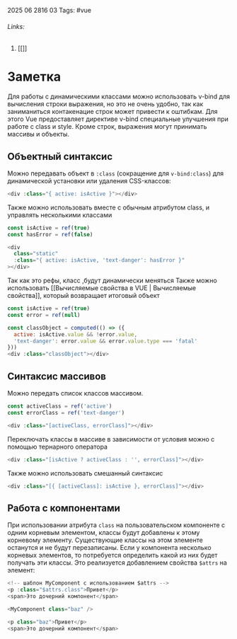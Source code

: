 2025 06 2816 03
Tags: #vue 
###### Links: 
1) [[]]
# Заметка
Для работы с динамическими классами можно использовать v-bind для вычисления строки выражения, но это не очень удобно, так как заниманиться контакенацие строк может привести к оштибкам. Для этого Vue предоставляет директиве v-bind специальные улучшения при работе с class и style. Кроме строк, выражения могут принимать массивы и объекты.

## Объектный синтаксис
Можно передавать объект в `:class` (сокращение для `v-bind:class`) для динамической установки или удаления CSS-классов:
```js
<div :class="{ active: isActive }"></div>
```
Также можно использовать вместе с обычным атрибутом class, и управлять несколькими классами
```js
const isActive = ref(true)
const hasError = ref(false)

<div
  class="static"
  :class="{ active: isActive, 'text-danger': hasError }"
></div>
```
Так как это рефы, класс ,будут динамически меняться
Также можно использовать [[Вычисляемые свойства в VUE | Вычисляемые свойства]], который возвращает итоговый объект
```js
const isActive = ref(true)
const error = ref(null)

const classObject = computed(() => ({
  active: isActive.value && !error.value,
  'text-danger': error.value && error.value.type === 'fatal'
}))
<div :class="classObject"></div>
```
## Синтаксис массивов
Можно передать список классов массивом.
```js
const activeClass = ref('active')
const errorClass = ref('text-danger')

<div :class="[activeClass, errorClass]"></div>
```
Переключать классы в массиве в зависимости от условия можно с помощью тернарного оператора
```js
<div :class="[isActive ? activeClass : '', errorClass]"></div>
```
Также можно использовать смешанный синтаксис
```js
<div :class="[{ [activeClass]: isActive }, errorClass]"></div>
```
## Работа с компонентами
При использовании атрибута `class` на пользовательском компоненте с одним корневым элементом, классы будут добавлены к этому корневому элементу. Существующие классы на этом элементе останутся и не будут перезаписаны.
Если у компонента несколько корневых элементов, то потребуется определить какой из них будет получать эти классы. Это реализуется добавлением свойства `$attrs` на элемент:
```js
<!-- шаблон MyComponent с использованием $attrs -->
<p :class="$attrs.class">Привет</p>
<span>Это дочерний компонент</span>

<MyComponent class="baz" />

<p class="baz">Привет</p>
<span>Это дочерний компонент</span>
```